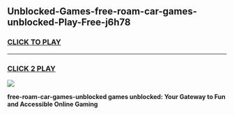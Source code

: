 
## Unblocked-Games-free-roam-car-games-unblocked-Play-Free-j6h78
<h3>
<a href="https://premium76.site?title=free-roam-car-games-unblocked&ref=22A">CLICK TO PLAY</a></h3>
<hr>

<h3>
<a href="https://premium76.site?title=free-roam-car-games-unblocked&ref=22A">CLICK 2 PLAY</a>
  
</h3>

<a href="https://premium76.site?title=free-roam-car-games-unblocked&ref=22A"><img src="https://clearcache.store/games.png"></a>


**free-roam-car-games-unblocked games unblocked: Your Gateway to Fun and Accessible Online Gaming**
